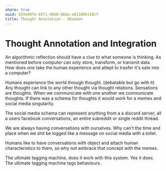 ```yaml
---
share: true
uuid: b55e907e-63f1-48b0-8bda-a813d06118cf
title: Thought Annotation - DDaemon
---
```

# Thought Annotation and Integration

An algorithmic reflection should have a clue to what someone is thinking. As mentioned before computer can only store, transform, or transmit data. How does one take the human experience and attept to trasfer it's sate into a computer?

Humans experience the world through thought. (debatable but go with it) Any thought can link to any other thought via thought relations. Sensations are thoughts. When we communicate with one another we communicate thoughts. If there was a schema for thoughts it would work for a memex and social media singularity.

The social media schema can represent anything from a a discord server, all a users facebook conversations, an entire subreddit or single reddit thread.

We are always having conversations with ourselves. Why can't the time and place when we shit be logged like a message on social media with a toilet.

Humans like to have conversations with object and attach human characteristics to them, so why not embrace that concept with the memex.

The ultimate tagging machine, does it work with this system. Yes it does. The ultimate tagging machine tags behaviours.